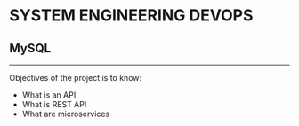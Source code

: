 # SYSTEM ENGINEERING DEVOPS

## MySQL

---
Objectives of the project is to know:
- What is an API
- What is REST API
- What are microservices
